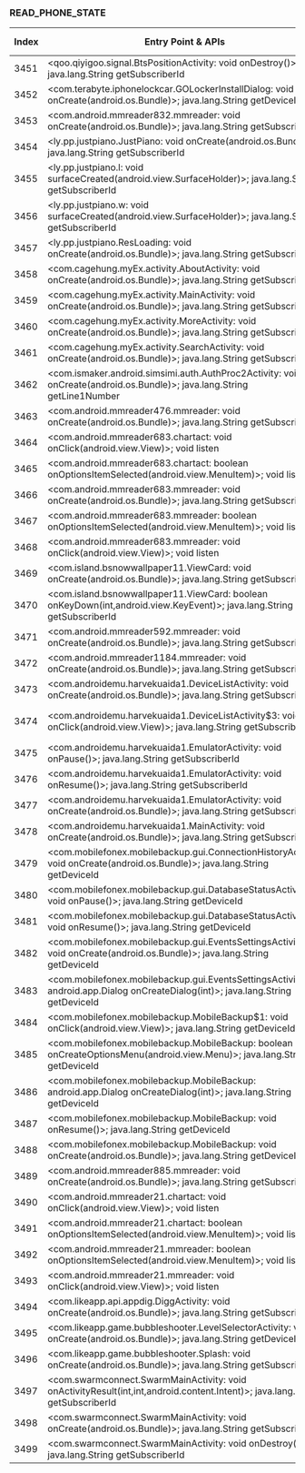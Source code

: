 ### READ_PHONE_STATE
| Index | Entry Point & APIs | Screen shot | Resource id | Label |
| ------------- | ------------- | ------------- |-------------|-------------|
| 3451 | <qoo.qiyigoo.signal.BtsPositionActivity: void onDestroy()>; java.lang.String getSubscriberId | ![](D:\COSMOS\output\py\Drebin\VirusShare_Android_20130506\VirusShare_826abf763c10b1113203a790e659aab8\qoo.qiyigoo.signal.BtsPositionActivity.png) |  | |
| 3452 | <com.terabyte.iphonelockcar.GOLockerInstallDialog: void onCreate(android.os.Bundle)>; java.lang.String getDeviceId | ![](D:\COSMOS\output\py\Drebin\VirusShare_Android_20130506\VirusShare_82950f9ecb5a7cffb0098fda2db3129c\com.terabyte.iphonelockcar.GOLockerInstallDialog.png) |  | |
| 3453 | <com.android.mmreader832.mmreader: void onCreate(android.os.Bundle)>; java.lang.String getSubscriberId | ![](D:\COSMOS\output\py\Drebin\VirusShare_Android_20130506\VirusShare_82a1e9e0750918481a3933336a55fdbf\com.android.mmreader832.mmreader.png) |  | |
| 3454 | <ly.pp.justpiano.JustPiano: void onCreate(android.os.Bundle)>; java.lang.String getSubscriberId | ![](D:\COSMOS\output\py\Drebin\VirusShare_Android_20130506\VirusShare_ff30145ec3820a0a2b97a3dbb50fc5eb\ly.pp.justpiano.JustPiano.png) |  | |
| 3455 | <ly.pp.justpiano.l: void surfaceCreated(android.view.SurfaceHolder)>; java.lang.String getSubscriberId | ![](D:\COSMOS\output\py\Drebin\VirusShare_Android_20130506\VirusShare_ff30145ec3820a0a2b97a3dbb50fc5eb\ly.pp.justpiano.JustPiano.png) |  | |
| 3456 | <ly.pp.justpiano.w: void surfaceCreated(android.view.SurfaceHolder)>; java.lang.String getSubscriberId | ![](D:\COSMOS\output\py\Drebin\VirusShare_Android_20130506\VirusShare_82c77347542fd548ef5dea0d5760eabc\ly.pp.justpiano.ResLoading.png) |  | |
| 3457 | <ly.pp.justpiano.ResLoading: void onCreate(android.os.Bundle)>; java.lang.String getSubscriberId | ![](D:\COSMOS\output\py\Drebin\VirusShare_Android_20130506\VirusShare_82c77347542fd548ef5dea0d5760eabc\ly.pp.justpiano.ResLoading.png) |  | |
| 3458 | <com.cagehung.myEx.activity.AboutActivity: void onCreate(android.os.Bundle)>; java.lang.String getSubscriberId | ![](D:\COSMOS\output\py\Drebin\VirusShare_Android_20130506\VirusShare_82d1b5680cb68967a2c2d8de73063596\com.cagehung.myEx.activity.AboutActivity.png) |  | |
| 3459 | <com.cagehung.myEx.activity.MainActivity: void onCreate(android.os.Bundle)>; java.lang.String getSubscriberId | ![](D:\COSMOS\output\py\Drebin\VirusShare_Android_20130506\VirusShare_82d1b5680cb68967a2c2d8de73063596\com.cagehung.myEx.activity.MainActivity.png) |  | |
| 3460 | <com.cagehung.myEx.activity.MoreActivity: void onCreate(android.os.Bundle)>; java.lang.String getSubscriberId | ![](D:\COSMOS\output\py\Drebin\VirusShare_Android_20130506\VirusShare_82d1b5680cb68967a2c2d8de73063596\com.cagehung.myEx.activity.MoreActivity.png) |  | |
| 3461 | <com.cagehung.myEx.activity.SearchActivity: void onCreate(android.os.Bundle)>; java.lang.String getSubscriberId | ![](D:\COSMOS\output\py\Drebin\VirusShare_Android_20130506\VirusShare_82d1b5680cb68967a2c2d8de73063596\com.cagehung.myEx.activity.SearchActivity.png) |  | |
| 3462 | <com.ismaker.android.simsimi.auth.AuthProc2Activity: void onCreate(android.os.Bundle)>; java.lang.String getLine1Number | ![](D:\COSMOS\output\py\Drebin\VirusShare_Android_20130506\VirusShare_83929b3ea9b62c92a8060b4425bafa33\com.ismaker.android.simsimi.auth.AuthProc2Activity.png) |  | |
| 3463 | <com.android.mmreader476.mmreader: void onCreate(android.os.Bundle)>; java.lang.String getSubscriberId | ![](D:\COSMOS\output\py\Drebin\VirusShare_Android_20130506\VirusShare_83a34f7bb918023557acdef20e7ba329\com.android.mmreader476.mmreader.png) |  | |
| 3464 | <com.android.mmreader683.chartact: void onClick(android.view.View)>; void listen | ![](D:\COSMOS\output\py\Drebin\VirusShare_Android_20130506\VirusShare_83f73fae3039d7ab4b8a80040f99bee1\com.android.mmreader683.chartact.png) |  | |
| 3465 | <com.android.mmreader683.chartact: boolean onOptionsItemSelected(android.view.MenuItem)>; void listen | ![](D:\COSMOS\output\py\Drebin\VirusShare_Android_20130506\VirusShare_83f73fae3039d7ab4b8a80040f99bee1\com.android.mmreader683.chartact.png) |  | |
| 3466 | <com.android.mmreader683.mmreader: void onCreate(android.os.Bundle)>; java.lang.String getSubscriberId | ![](D:\COSMOS\output\py\Drebin\VirusShare_Android_20130506\VirusShare_e0b14356c3728dbac633908c4e930736\com.android.mmreader683.mmreader.png) |  | |
| 3467 | <com.android.mmreader683.mmreader: boolean onOptionsItemSelected(android.view.MenuItem)>; void listen | ![](D:\COSMOS\output\py\Drebin\VirusShare_Android_20130506\VirusShare_83f73fae3039d7ab4b8a80040f99bee1\com.android.mmreader683.mmreader.png) |  | |
| 3468 | <com.android.mmreader683.mmreader: void onClick(android.view.View)>; void listen | ![](D:\COSMOS\output\py\Drebin\VirusShare_Android_20130506\VirusShare_83f73fae3039d7ab4b8a80040f99bee1\com.android.mmreader683.mmreader.png) |  | |
| 3469 | <com.island.bsnowwallpaper11.ViewCard: void onCreate(android.os.Bundle)>; java.lang.String getSubscriberId | ![](D:\COSMOS\output\py\Drebin\VirusShare_Android_20130506\VirusShare_84674ccab1902fcd19595e6d7e77b732\com.island.bsnowwallpaper11.ViewCard.png) |  | |
| 3470 | <com.island.bsnowwallpaper11.ViewCard: boolean onKeyDown(int,android.view.KeyEvent)>; java.lang.String getSubscriberId | ![](D:\COSMOS\output\py\Drebin\VirusShare_Android_20130506\VirusShare_84674ccab1902fcd19595e6d7e77b732\com.island.bsnowwallpaper11.ViewCard.png) |  | |
| 3471 | <com.android.mmreader592.mmreader: void onCreate(android.os.Bundle)>; java.lang.String getSubscriberId | ![](D:\COSMOS\output\py\Drebin\VirusShare_Android_20130506\VirusShare_8476a8de64a8bf9b8f31c1bca2bfaf24\com.android.mmreader592.mmreader.png) |  | |
| 3472 | <com.android.mmreader1184.mmreader: void onCreate(android.os.Bundle)>; java.lang.String getSubscriberId | ![](D:\COSMOS\output\py\Drebin\VirusShare_Android_20130506\VirusShare_8482f8b5e9fb0f655a7ebe9d6aede8d0\com.android.mmreader1184.mmreader.png) |  | |
| 3473 | <com.androidemu.harvekuaida1.DeviceListActivity: void onCreate(android.os.Bundle)>; java.lang.String getSubscriberId | ![](D:\COSMOS\output\py\Drebin\VirusShare_Android_20130506\VirusShare_fb84c14b69c9873acf2441f62319d0c9\com.androidemu.harvekuaida1.DeviceListActivity.png) |  | |
| 3474 | <com.androidemu.harvekuaida1.DeviceListActivity$3: void onClick(android.view.View)>; java.lang.String getSubscriberId | ![](D:\COSMOS\output\py\Drebin\VirusShare_Android_20130506\VirusShare_fb84c14b69c9873acf2441f62319d0c9\com.androidemu.harvekuaida1.DeviceListActivity.png) | {'2131296260': <sensitive_component.SensitiveComponent.SensitiveView object at 0x000001C6AD2A1630>} | |
| 3475 | <com.androidemu.harvekuaida1.EmulatorActivity: void onPause()>; java.lang.String getSubscriberId | ![](D:\COSMOS\output\py\Drebin\VirusShare_Android_20130506\VirusShare_fb84c14b69c9873acf2441f62319d0c9\com.androidemu.harvekuaida1.EmulatorActivity.png) |  | |
| 3476 | <com.androidemu.harvekuaida1.EmulatorActivity: void onResume()>; java.lang.String getSubscriberId | ![](D:\COSMOS\output\py\Drebin\VirusShare_Android_20130506\VirusShare_fb84c14b69c9873acf2441f62319d0c9\com.androidemu.harvekuaida1.EmulatorActivity.png) |  | |
| 3477 | <com.androidemu.harvekuaida1.EmulatorActivity: void onCreate(android.os.Bundle)>; java.lang.String getSubscriberId | ![](D:\COSMOS\output\py\Drebin\VirusShare_Android_20130506\VirusShare_fb84c14b69c9873acf2441f62319d0c9\com.androidemu.harvekuaida1.EmulatorActivity.png) |  | |
| 3478 | <com.androidemu.harvekuaida1.MainActivity: void onCreate(android.os.Bundle)>; java.lang.String getSubscriberId | ![](D:\COSMOS\output\py\Drebin\VirusShare_Android_20130506\VirusShare_fb84c14b69c9873acf2441f62319d0c9\com.androidemu.harvekuaida1.MainActivity.png) |  | |
| 3479 | <com.mobilefonex.mobilebackup.gui.ConnectionHistoryActivity: void onCreate(android.os.Bundle)>; java.lang.String getDeviceId | ![](D:\COSMOS\output\py\Drebin\VirusShare_Android_20130506\VirusShare_8514c499f825ca5682a548081c2e6c61\com.mobilefonex.mobilebackup.gui.ConnectionHistoryActivity.png) |  | |
| 3480 | <com.mobilefonex.mobilebackup.gui.DatabaseStatusActivity: void onPause()>; java.lang.String getDeviceId | ![](D:\COSMOS\output\py\Drebin\VirusShare_Android_20130506\VirusShare_8514c499f825ca5682a548081c2e6c61\com.mobilefonex.mobilebackup.gui.DatabaseStatusActivity.png) |  | |
| 3481 | <com.mobilefonex.mobilebackup.gui.DatabaseStatusActivity: void onResume()>; java.lang.String getDeviceId | ![](D:\COSMOS\output\py\Drebin\VirusShare_Android_20130506\VirusShare_8514c499f825ca5682a548081c2e6c61\com.mobilefonex.mobilebackup.gui.DatabaseStatusActivity.png) |  | |
| 3482 | <com.mobilefonex.mobilebackup.gui.EventsSettingsActivity: void onCreate(android.os.Bundle)>; java.lang.String getDeviceId | ![](D:\COSMOS\output\py\Drebin\VirusShare_Android_20130506\VirusShare_8514c499f825ca5682a548081c2e6c61\com.mobilefonex.mobilebackup.gui.EventsSettingsActivity.png) |  | |
| 3483 | <com.mobilefonex.mobilebackup.gui.EventsSettingsActivity: android.app.Dialog onCreateDialog(int)>; java.lang.String getDeviceId | ![](D:\COSMOS\output\py\Drebin\VirusShare_Android_20130506\VirusShare_8514c499f825ca5682a548081c2e6c61\com.mobilefonex.mobilebackup.gui.EventsSettingsActivity.png) |  | |
| 3484 | <com.mobilefonex.mobilebackup.MobileBackup$1: void onClick(android.view.View)>; java.lang.String getDeviceId | ![](D:\COSMOS\output\py\Drebin\VirusShare_Android_20130506\VirusShare_8514c499f825ca5682a548081c2e6c61\com.mobilefonex.mobilebackup.MobileBackup.png) |  | |
| 3485 | <com.mobilefonex.mobilebackup.MobileBackup: boolean onCreateOptionsMenu(android.view.Menu)>; java.lang.String getDeviceId | ![](D:\COSMOS\output\py\Drebin\VirusShare_Android_20130506\VirusShare_8514c499f825ca5682a548081c2e6c61\com.mobilefonex.mobilebackup.MobileBackup.png) |  | |
| 3486 | <com.mobilefonex.mobilebackup.MobileBackup: android.app.Dialog onCreateDialog(int)>; java.lang.String getDeviceId | ![](D:\COSMOS\output\py\Drebin\VirusShare_Android_20130506\VirusShare_8514c499f825ca5682a548081c2e6c61\com.mobilefonex.mobilebackup.MobileBackup.png) |  | |
| 3487 | <com.mobilefonex.mobilebackup.MobileBackup: void onResume()>; java.lang.String getDeviceId | ![](D:\COSMOS\output\py\Drebin\VirusShare_Android_20130506\VirusShare_8514c499f825ca5682a548081c2e6c61\com.mobilefonex.mobilebackup.MobileBackup.png) |  | |
| 3488 | <com.mobilefonex.mobilebackup.MobileBackup: void onCreate(android.os.Bundle)>; java.lang.String getDeviceId | ![](D:\COSMOS\output\py\Drebin\VirusShare_Android_20130506\VirusShare_8514c499f825ca5682a548081c2e6c61\com.mobilefonex.mobilebackup.MobileBackup.png) |  | |
| 3489 | <com.android.mmreader885.mmreader: void onCreate(android.os.Bundle)>; java.lang.String getSubscriberId | ![](D:\COSMOS\output\py\Drebin\VirusShare_Android_20130506\VirusShare_854fb14047b56de6f078dbe8fe4d94c7\com.android.mmreader885.mmreader.png) |  | |
| 3490 | <com.android.mmreader21.chartact: void onClick(android.view.View)>; void listen | ![](D:\COSMOS\output\py\Drebin\VirusShare_Android_20130506\VirusShare_85672ab3724dfc5154de4b183f169acd\com.android.mmreader21.chartact.png) |  | |
| 3491 | <com.android.mmreader21.chartact: boolean onOptionsItemSelected(android.view.MenuItem)>; void listen | ![](D:\COSMOS\output\py\Drebin\VirusShare_Android_20130506\VirusShare_85672ab3724dfc5154de4b183f169acd\com.android.mmreader21.chartact.png) |  | |
| 3492 | <com.android.mmreader21.mmreader: boolean onOptionsItemSelected(android.view.MenuItem)>; void listen | ![](D:\COSMOS\output\py\Drebin\VirusShare_Android_20130506\VirusShare_85672ab3724dfc5154de4b183f169acd\com.android.mmreader21.mmreader.png) |  | |
| 3493 | <com.android.mmreader21.mmreader: void onClick(android.view.View)>; void listen | ![](D:\COSMOS\output\py\Drebin\VirusShare_Android_20130506\VirusShare_85672ab3724dfc5154de4b183f169acd\com.android.mmreader21.mmreader.png) |  | |
| 3494 | <com.likeapp.api.appdig.DiggActivity: void onCreate(android.os.Bundle)>; java.lang.String getSubscriberId | ![](D:\COSMOS\output\py\Drebin\VirusShare_Android_20130506\VirusShare_856878ac04d3cfc7ce25d49640c9e9f8\com.likeapp.api.appdig.DiggActivity.png) |  | |
| 3495 | <com.likeapp.game.bubbleshooter.LevelSelectorActivity: void onCreate(android.os.Bundle)>; java.lang.String getDeviceId | ![](D:\COSMOS\output\py\Drebin\VirusShare_Android_20130506\VirusShare_856878ac04d3cfc7ce25d49640c9e9f8\com.likeapp.game.bubbleshooter.LevelSelectorActivity.png) |  | |
| 3496 | <com.likeapp.game.bubbleshooter.Splash: void onCreate(android.os.Bundle)>; java.lang.String getSubscriberId | ![](D:\COSMOS\output\py\Drebin\VirusShare_Android_20130506\VirusShare_856878ac04d3cfc7ce25d49640c9e9f8\com.likeapp.game.bubbleshooter.Splash.png) |  | |
| 3497 | <com.swarmconnect.SwarmMainActivity: void onActivityResult(int,int,android.content.Intent)>; java.lang.String getSubscriberId | ![](D:\COSMOS\output\py\Drebin\VirusShare_Android_20130506\VirusShare_856878ac04d3cfc7ce25d49640c9e9f8\com.swarmconnect.SwarmMainActivity.png) |  | |
| 3498 | <com.swarmconnect.SwarmMainActivity: void onCreate(android.os.Bundle)>; java.lang.String getSubscriberId | ![](D:\COSMOS\output\py\Drebin\VirusShare_Android_20130506\VirusShare_856878ac04d3cfc7ce25d49640c9e9f8\com.swarmconnect.SwarmMainActivity.png) |  | |
| 3499 | <com.swarmconnect.SwarmMainActivity: void onDestroy()>; java.lang.String getSubscriberId | ![](D:\COSMOS\output\py\Drebin\VirusShare_Android_20130506\VirusShare_856878ac04d3cfc7ce25d49640c9e9f8\com.swarmconnect.SwarmMainActivity.png) |  | |

